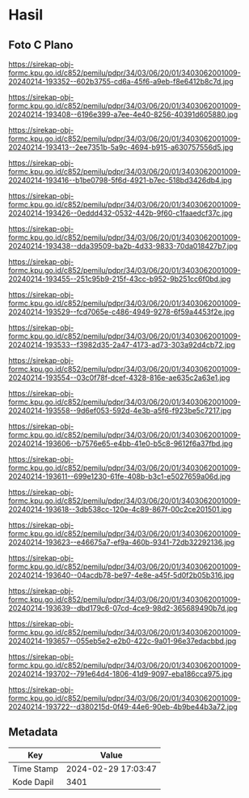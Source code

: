 # Hasil

## Foto C Plano

https://sirekap-obj-formc.kpu.go.id/c852/pemilu/pdpr/34/03/06/20/01/3403062001009-20240214-193352--602b3755-cd6a-45f6-a9eb-f8e6412b8c7d.jpg

https://sirekap-obj-formc.kpu.go.id/c852/pemilu/pdpr/34/03/06/20/01/3403062001009-20240214-193408--6196e399-a7ee-4e40-8256-40391d605880.jpg

https://sirekap-obj-formc.kpu.go.id/c852/pemilu/pdpr/34/03/06/20/01/3403062001009-20240214-193413--2ee7351b-5a9c-4694-b915-a630757556d5.jpg

https://sirekap-obj-formc.kpu.go.id/c852/pemilu/pdpr/34/03/06/20/01/3403062001009-20240214-193416--b1be0798-5f6d-4921-b7ec-518bd3426db4.jpg

https://sirekap-obj-formc.kpu.go.id/c852/pemilu/pdpr/34/03/06/20/01/3403062001009-20240214-193426--0eddd432-0532-442b-9f60-c1faaedcf37c.jpg

https://sirekap-obj-formc.kpu.go.id/c852/pemilu/pdpr/34/03/06/20/01/3403062001009-20240214-193438--dda39509-ba2b-4d33-9833-70da018427b7.jpg

https://sirekap-obj-formc.kpu.go.id/c852/pemilu/pdpr/34/03/06/20/01/3403062001009-20240214-193455--251c95b9-215f-43cc-b952-9b251cc6f0bd.jpg

https://sirekap-obj-formc.kpu.go.id/c852/pemilu/pdpr/34/03/06/20/01/3403062001009-20240214-193529--fcd7065e-c486-4949-9278-6f59a4453f2e.jpg

https://sirekap-obj-formc.kpu.go.id/c852/pemilu/pdpr/34/03/06/20/01/3403062001009-20240214-193533--f3982d35-2a47-4173-ad73-303a92d4cb72.jpg

https://sirekap-obj-formc.kpu.go.id/c852/pemilu/pdpr/34/03/06/20/01/3403062001009-20240214-193554--03c0f78f-dcef-4328-816e-ae635c2a63e1.jpg

https://sirekap-obj-formc.kpu.go.id/c852/pemilu/pdpr/34/03/06/20/01/3403062001009-20240214-193558--9d6ef053-592d-4e3b-a5f6-f923be5c7217.jpg

https://sirekap-obj-formc.kpu.go.id/c852/pemilu/pdpr/34/03/06/20/01/3403062001009-20240214-193606--b7576e65-e4bb-41e0-b5c8-9612f6a37fbd.jpg

https://sirekap-obj-formc.kpu.go.id/c852/pemilu/pdpr/34/03/06/20/01/3403062001009-20240214-193611--699e1230-61fe-408b-b3c1-e5027659a06d.jpg

https://sirekap-obj-formc.kpu.go.id/c852/pemilu/pdpr/34/03/06/20/01/3403062001009-20240214-193618--3db538cc-120e-4c89-867f-00c2ce201501.jpg

https://sirekap-obj-formc.kpu.go.id/c852/pemilu/pdpr/34/03/06/20/01/3403062001009-20240214-193623--e46675a7-ef9a-460b-9341-72db32292136.jpg

https://sirekap-obj-formc.kpu.go.id/c852/pemilu/pdpr/34/03/06/20/01/3403062001009-20240214-193640--04acdb78-be97-4e8e-a45f-5d0f2b05b316.jpg

https://sirekap-obj-formc.kpu.go.id/c852/pemilu/pdpr/34/03/06/20/01/3403062001009-20240214-193639--dbd179c6-07cd-4ce9-98d2-365689490b7d.jpg

https://sirekap-obj-formc.kpu.go.id/c852/pemilu/pdpr/34/03/06/20/01/3403062001009-20240214-193657--055eb5e2-e2b0-422c-9a01-96e37edacbbd.jpg

https://sirekap-obj-formc.kpu.go.id/c852/pemilu/pdpr/34/03/06/20/01/3403062001009-20240214-193702--791e64d4-1806-41d9-9097-eba186cca975.jpg

https://sirekap-obj-formc.kpu.go.id/c852/pemilu/pdpr/34/03/06/20/01/3403062001009-20240214-193722--d380215d-0f49-44e6-90eb-4b9be44b3a72.jpg


## Metadata

| Key        | Value               |
| ---------- | ------------------- |
| Time Stamp | 2024-02-29 17:03:47 |
| Kode Dapil | 3401                |



